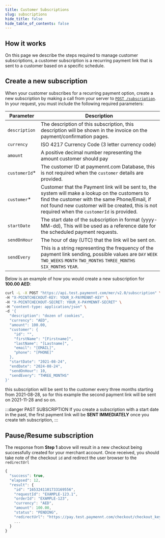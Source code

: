 ```yaml
---
title: Customer Subscriptions
slug: subscriptions
hide_title: false
hide_table_of_contents: false
---
```


## How it works

On this page we describe the steps required to manage customer subscriptions, a customer subscription is a recurring payment link that is sent to a customer based on a specific schedule.

## Create a new subscription

When your customer subscribes for a recurring payment option, create a new subscription by making a call from your server to <a href="/api/#operation/create-subscription" target="_blank">`POST /subscription`</a>. In your request, you must include the following required parameters:

**Parameter**|**Description**
--|--
`description` | The description of this subscription, this description will be shown in the invoice on the payment/confirmation pages.
`currency`  | ISO 4217 Currency Code (3 letter currency code)
`amount`    | A positive decimal number representing the amount customer should pay
`customerId`* | The customer ID at paymennt.com Database, this is not required when the `customer` details are provided.
`customer`* | Customer that the Payment link will be sent to, the system will make a lookup on the customers to find the customer with the same Phone/Email, if not found new customer will be created, this is not required when the `customerId` is provided.
`startDate` | The start date of the subscription in format (yyyy-MM-dd), This will be used as a reference date for the scheduled payment requests.
`sendOnHour` | The hour of day (UTC) that the link wil be sent on.
`sendEvery` | This is a string representing the frequency of the payment link sending, possible values are `DAY` `WEEK` `TWO_WEEKS` `MONTH` `TWO_MONTHS` `THREE_MONTHS` `SIX_MONTHS` `YEAR`.

Below is an example of how you would create a new subscription for **100.00 AED**:

```bash title="curl"
curl -L -X POST "https://api.test.paymennt.com/mer/v2.0/subscription" \
-H "X-POINTCHECKOUT-KEY: YOUR_X-PAYMENNT-KEY" \
-H "X-POINTCHECKOUT-SECRET: YOUR_X-PAYMENNT-SECRET" \
-H "content-type: application/json" \
-d '{
  "description": "dozen of cookies",
  "currency": "AED",
  "amount": 100.00,
  "customer": {
    "id": "",
    "firstName": "[Firstname]",
    "lastName": "[Lastname]",
    "email": "[EMAIL]",
    "phone": "[PHONE]"
  },
  "startDate": "2021-08-24",
  "endDate": "2024-08-24",
  "sendOnHour": 10,
  "sendEvery": "THREE_MONTHS"
}'
```

this subscription will be sent to the customer every three months starting from 2021-08-28, so for this example the second payment link will be sent on 2021-11-28 and so on. 

:::danger PAST SUBSCRIPTION
If you create a subscription with a start date in the past, the first payment link will be **SENT IMMEDIATELY** once you create teh subscription,
:::

## Pause/Resume subscription

The response from **Step 1** above will result in a new checkout being successfully created for your merchant account. Once received, you should take note of the checkout `id` and redirect the user browser to the `redirectUrl`

```jsx title="200 Response"
{
  "success": true,
  "elapsed": 12,
  "result": {
    "id": "1653241101733169556",
    "requestId": "EXAMPLE-123.1",
    "orderId": "EXAMPLE-123",
    "currency": "AED",
    "amount": 100.00,
    "status": "PENDING",
    "redirectUrl": "https://pay.test.paymennt.com/checkout/checkout_key",
    ...
  }
}
```
